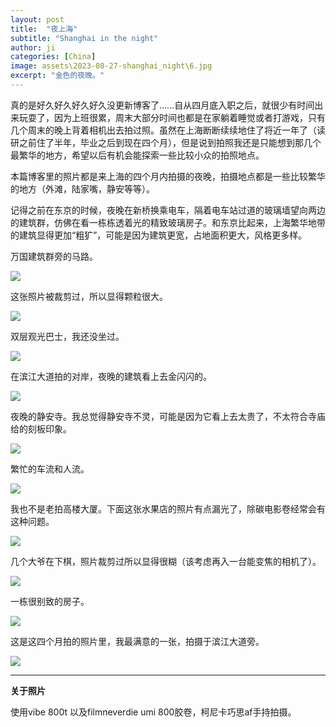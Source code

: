 ```yaml
---
layout: post
title:  "夜上海"
subtitle: "Shanghai in the night"
author: ji
categories: [China]
image: assets\2023-08-27-shanghai_night\6.jpg
excerpt: "金色的夜晚。"
---
```




真的是好久好久好久好久没更新博客了……自从四月底入职之后，就很少有时间出来玩耍了，因为上班很累，周末大部分时间也都是在家躺着睡觉或者打游戏，只有几个周末的晚上背着相机出去拍过照。虽然在上海断断续续地住了将近一年了（读研之前住了半年，毕业之后到现在四个月），但是说到拍照我还是只能想到那几个最繁华的地方，希望以后有机会能探索一些比较小众的拍照地点。



本篇博客里的照片都是来上海的四个月内拍摄的夜晚，拍摄地点都是一些比较繁华的地方（外滩，陆家嘴，静安等等）。

记得之前在东京的时候，夜晚在新桥换乘电车，隔着电车站过道的玻璃墙望向两边的建筑群，仿佛在看一栋栋透着光的精致玻璃房子。和东京比起来，上海繁华地带的建筑显得更加“粗犷”，可能是因为建筑更宽，占地面积更大，风格更多样。



万国建筑群旁的马路。

![](..\assets\2023-08-27-shanghai_night\1.jpg)





这张照片被裁剪过，所以显得颗粒很大。

![](E:\photoji.github.io\assets\2023-08-27-shanghai_night\6.jpg)



双层观光巴士，我还没坐过。

![](..\assets\2023-08-27-shanghai_night\5.jpg)



在滨江大道拍的对岸，夜晚的建筑看上去金闪闪的。

![](..\assets\2023-08-27-shanghai_night\16.jpg)



夜晚的静安寺。我总觉得静安寺不灵，可能是因为它看上去太贵了，不太符合寺庙给的刻板印象。

![](..\assets\2023-08-27-shanghai_night\18.jpg)



繁忙的车流和人流。



![](..\assets\2023-08-27-shanghai_night\11.jpg)



我也不是老拍高楼大厦。下面这张水果店的照片有点漏光了，除碳电影卷经常会有这种问题。

![](E:\photoji.github.io\assets\2023-08-27-shanghai_night\2.jpg)



几个大爷在下棋，照片裁剪过所以显得很糊（该考虑再入一台能变焦的相机了）。

![](..\assets\2023-08-27-shanghai_night\4.jpg)



一栋很别致的房子。

![](..\assets\2023-08-27-shanghai_night\22.jpg)



这是这四个月拍的照片里，我最满意的一张，拍摄于滨江大道旁。

![](..\assets\2023-08-27-shanghai_night\12.jpg)





----



**关于照片**

使用vibe 800t 以及filmneverdie umi 800胶卷，柯尼卡巧思af手持拍摄。
